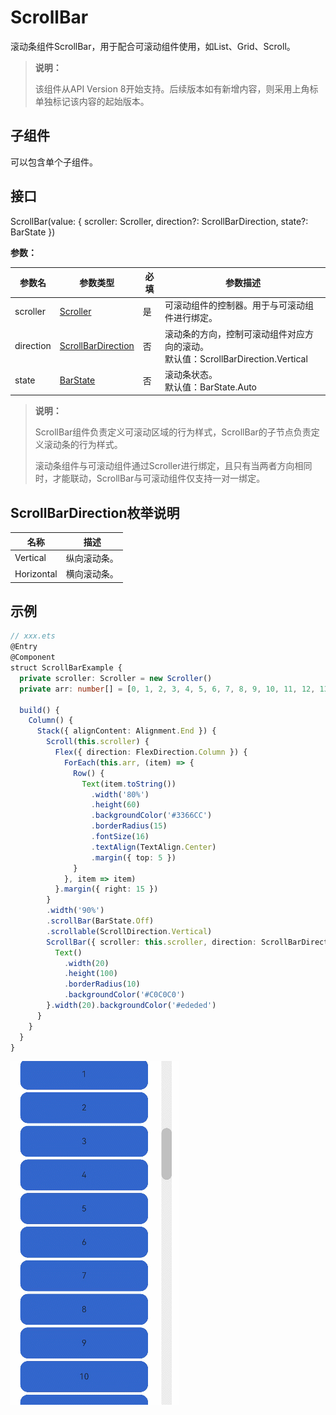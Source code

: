 # ScrollBar

滚动条组件ScrollBar，用于配合可滚动组件使用，如List、Grid、Scroll。

>  **说明：**
>
>  该组件从API Version 8开始支持。后续版本如有新增内容，则采用上角标单独标记该内容的起始版本。


## 子组件

可以包含单个子组件。


## 接口

ScrollBar(value: { scroller: Scroller, direction?: ScrollBarDirection, state?: BarState })

**参数：**

| 参数名 | 参数类型 | 必填 | 参数描述 |
| -------- | -------- | -------- | -------- |
| scroller | [Scroller](ts-container-scroll.md#scroller) | 是 | 可滚动组件的控制器。用于与可滚动组件进行绑定。 |
| direction | [ScrollBarDirection](#scrollbardirection枚举说明) | 否 | 滚动条的方向，控制可滚动组件对应方向的滚动。<br/>默认值：ScrollBarDirection.Vertical |
| state | [BarState](ts-appendix-enums.md#barstate) | 否 | 滚动条状态。<br/>默认值：BarState.Auto |

>  **说明：**
>
> ScrollBar组件负责定义可滚动区域的行为样式，ScrollBar的子节点负责定义滚动条的行为样式。
> 
> 滚动条组件与可滚动组件通过Scroller进行绑定，且只有当两者方向相同时，才能联动，ScrollBar与可滚动组件仅支持一对一绑定。

## ScrollBarDirection枚举说明

| 名称 | 描述 |
| -------- | -------- |
| Vertical | 纵向滚动条。 |
| Horizontal | 横向滚动条。 |


## 示例

```ts
// xxx.ets
@Entry
@Component
struct ScrollBarExample {
  private scroller: Scroller = new Scroller()
  private arr: number[] = [0, 1, 2, 3, 4, 5, 6, 7, 8, 9, 10, 11, 12, 13, 14, 15]

  build() {
    Column() {
      Stack({ alignContent: Alignment.End }) {
        Scroll(this.scroller) {
          Flex({ direction: FlexDirection.Column }) {
            ForEach(this.arr, (item) => {
              Row() {
                Text(item.toString())
                  .width('80%')
                  .height(60)
                  .backgroundColor('#3366CC')
                  .borderRadius(15)
                  .fontSize(16)
                  .textAlign(TextAlign.Center)
                  .margin({ top: 5 })
              }
            }, item => item)
          }.margin({ right: 15 })
        }
        .width('90%')
        .scrollBar(BarState.Off)
        .scrollable(ScrollDirection.Vertical)
        ScrollBar({ scroller: this.scroller, direction: ScrollBarDirection.Vertical,state: BarState.Auto }) {
          Text()
            .width(20)
            .height(100)
            .borderRadius(10)
            .backgroundColor('#C0C0C0')
        }.width(20).backgroundColor('#ededed')
      }
    }
  }
}
```


![zh-cn_image_0000001232775585](figures/zh-cn_image_0000001232775585.gif)
